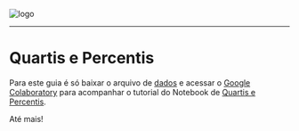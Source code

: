 ![logo](https://i.ibb.co/YthtbLh/Giifff-mid.gif)
***
# Quartis e Percentis
Para este guia é só baixar o arquivo de [dados](https://raw.githubusercontent.com/Wreef/EstatisticaDeDados/main/Quartis%20e%20Percentis/dados.csv) e acessar o [Google Colaboratory](https://colab.research.google.com/?utm_source=scs-index) para acompanhar o tutorial do Notebook de [Quartis e Percentis](https://github.com/Wreef/EstatisticaDeDados/blob/main/Quartis%20e%20Percentis/Quartis_e_Percentis.ipynb).

Até mais!
